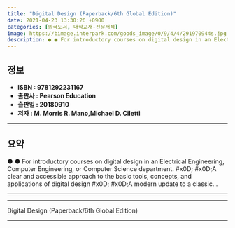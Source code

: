 ```yaml
---
title: "Digital Design (Paperback/6th Global Edition)"
date: 2021-04-23 13:30:26 +0900
categories: [외국도서, 대학교재-전문서적]
image: https://bimage.interpark.com/goods_image/0/9/4/4/291970944s.jpg
description: ● ● For introductory courses on digital design in an Electrical Engineering, Computer Engineering, or Computer Science department. #x0D; #x0D;A clear and acce
---
```


## **정보**

- **ISBN : 9781292231167**
- **출판사 : Pearson Education**
- **출판일 : 20180910**
- **저자 : M. Morris R. Mano,Michael D. Ciletti**

------



## **요약**

●  ●  For introductory courses on digital design in an Electrical Engineering, Computer Engineering, or Computer Science department. #x0D; #x0D;A clear and accessible approach to the basic tools, concepts, and applications of digital design #x0D; #x0D;A modern update to a classic... 

------



------


Digital Design (Paperback/6th Global Edition) 

------


